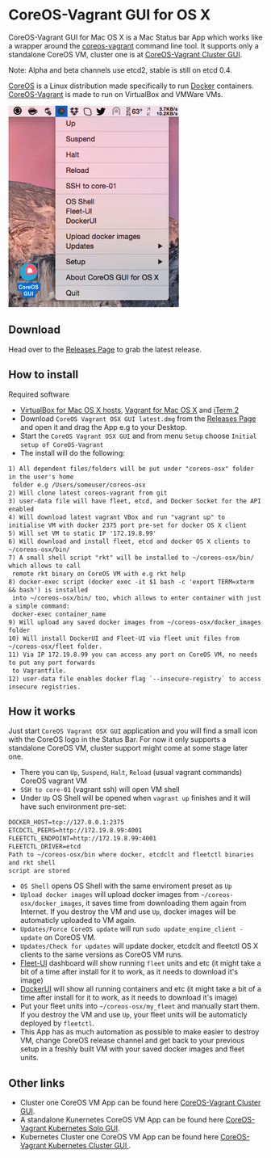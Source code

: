 CoreOS-Vagrant GUI for OS X
============================

CoreOS-Vagrant GUI for Mac OS X is a Mac Status bar App which works like a wrapper around the [coreos-vagrant](https://github.com/coreos/coreos-vagrant) command line tool. It supports only a standalone CoreOS VM, cluster one is at [CoreOS-Vagrant Cluster GUI](https://github.com/rimusz/coreos-osx-gui-cluster).

Note: Alpha and beta channels use etcd2, stable is still on etcd 0.4.

[CoreOS](https://coreos.com) is a Linux distribution made specifically to run [Docker](https://www.docker.io/) containers.
[CoreOS-Vagrant](https://github.com/coreos/coreos-vagrant) is made to run on VirtualBox and VMWare VMs.

![CoreOS-Vagrant-GUI L](coreos-vagrant-gui.png "CoreOS-Vagrant-GUI")

Download
--------
Head over to the [Releases Page](https://github.com/rimusz/coreos-osx-gui/releases) to grab the latest release.


How to install
----------

Required software
* [VirtualBox for Mac OS X hosts](https://www.virtualbox.org/wiki/Downloads), [Vagrant for Mac OS X](http://www.vagrantup.com/downloads.html) and [iTerm 2](http://www.iterm2.com/#/section/downloads)
* Download `CoreOS Vagrant OSX GUI latest.dmg` from the [Releases Page](https://github.com/rimusz/coreos-osx-gui/releases) and open it and drag the App e.g to your Desktop.
* Start the `CoreOS Vagrant OSX GUI` and from menu `Setup` choose `Initial setup of CoreOS-Vagrant` 
* The install will do the following:

````
1) All dependent files/folders will be put under "coreos-osx" folder in the user's home 
 folder e.g /Users/someuser/coreos-osx
2) Will clone latest coreos-vagrant from git
3) user-data file will have fleet, etcd, and Docker Socket for the API enabled
4) Will download latest vagrant VBox and run "vagrant up" to initialise VM with docker 2375 port pre-set for docker OS X client
5) Will set VM to static IP '172.19.8.99' 
6) Will download and install fleet, etcd and docker OS X clients to ~/coreos-osx/bin/
7) A small shell script "rkt" will be installed to ~/coreos-osx/bin/ which allows to call
 remote rkt binary on CoreOS VM with e.g rkt help
8) docker-exec script (docker exec -it $1 bash -c 'export TERM=xterm && bash') is installed 
 into ~/coreos-osx/bin/ too, which allows to enter container with just a simple command:
 docker-exec container_name 
9) Will upload any saved docker images from ~/coreos-osx/docker_images folder
10) Will install DockerUI and Fleet-UI via fleet unit files from ~/coreos-osx/fleet folder.
11) Via IP 172.19.8.99 you can access any port on CoreOS VM, no needs to put any port forwards 
 to Vagrantfile.
12) user-data file enables docker flag `--insecure-registry` to access insecure registries.
````

How it works
------------

Just start `CoreOS Vagrant OSX GUI` application and you will find a small icon with the CoreOS logo in the Status Bar.
For now it only supports a standalone CoreOS VM, cluster support might come at some stage later one.

* There you can `Up`, `Suspend`, `Halt`, `Reload` (usual vagrant commands) CoreOS vagrant VM
* `SSH to core-01` (vagrant ssh) will open VM shell
* Under `Up` OS Shell will be opened when `vagrant up` finishes and it will have such environment pre-set:
````
DOCKER_HOST=tcp://127.0.0.1:2375
ETCDCTL_PEERS=http://172.19.8.99:4001
FLEETCTL_ENDPOINT=http://172.19.8.99:4001
FLEETCTL_DRIVER=etcd
Path to ~/coreos-osx/bin where docker, etcdclt and fleetctl binaries and rkt shell 
script are stored
```` 

* `OS Shell` opens OS Shell with the same enviroment preset as `Up`
* `Upload docker images` will upload docker images from `~/coreos-osx/docker_images`, it saves time from downloading them again from Internet. If you destroy the VM and use `Up`, docker images will be automaticly uploaded to VM again.
* `Updates/Force CoreOS update` will run `sudo update_engine_client -update` on CoreOS VM.
* `Updates/Check for updates` will update docker, etcdclt and fleetctl OS X clients to the same versions as CoreOS VM runs. 
* [Fleet-UI](http://fleetui.com) dashboard will show running `fleet` units and etc (it might take a bit of a time after install for it to work, as it needs to download it's image)
* [DockerUI](https://github.com/crosbymichael/dockerui) will show all running containers and etc (it might take a bit of a time after install for it to work, as it needs to download it's image)
* Put your fleet units into `~/coreos-osx/my_fleet` and manually start them. If you destroy the VM and use `Up`, your fleet units will be automaticly deployed by `fleetctl`.
* This App has as much automation as possible to make easier to destroy VM, change CoreOS release channel and get back to your previous setup in a freshly built VM with your saved docker images and fleet units.



Other links
-----------
* Cluster one CoreOS VM App can be found here [CoreOS-Vagrant Cluster GUI](https://github.com/rimusz/coreos-osx-gui-cluster).
* A standalone Kunernetes CoreOS VM App can be found here [CoreOS-Vagrant Kubernetes Solo GUI](https://github.com/rimusz/coreos-osx-gui-kubernetes-solo).
* Kubernetes Cluster one CoreOS VM App can be found here [CoreOS-Vagrant Kubernetes Cluster GUI ](https://github.com/rimusz/coreos-osx-gui-kubernetes-cluster).
